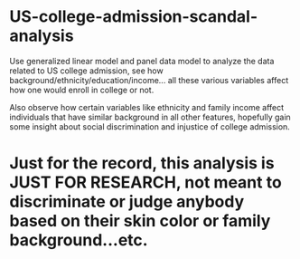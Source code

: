 # US-college-admission-scandal-analysis


Use generalized linear model and panel data model to analyze the data related to US college admission, see how background/ethnicity/education/income... all these various variables affect how one would enroll in college or not.

Also observe how certain variables like ethnicity and family income affect individuals that have similar background in all other features,
hopefully gain some insight about social discrimination and injustice of college admission.


# Just for the record, this analysis is JUST FOR RESEARCH, not meant to discriminate or judge anybody based on their skin color or family background...etc.
